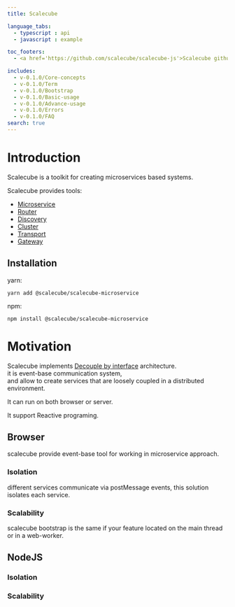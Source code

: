 ```yaml
---
title: Scalecube

language_tabs:
  - typescript : api
  - javascript : example

toc_footers:
  - <a href='https://github.com/scalecube/scalecube-js'>Scalecube github</a>

includes:
  - v-0.1.0/Core-concepts
  - v-0.1.0/Term
  - v-0.1.0/Bootstrap
  - v-0.1.0/Basic-usage
  - v-0.1.0/Advance-usage
  - v-0.1.0/Errors
  - v-0.1.0/FAQ
search: true
---
```


# Introduction

Scalecube is a toolkit for creating microservices based systems.

Scalecube provides tools: 
 
* [Microservice](#bootstrap)  
* [Router](#router)  
* [Discovery](#discovery)  
* [Cluster](#cluster)  
* [Transport](#transport)  
* [Gateway](#gateway)  


## Installation

yarn:

`
yarn add @scalecube/scalecube-microservice
`

npm:

`
npm install @scalecube/scalecube-microservice
` 

# Motivation

Scalecube implements [Decouple by interface](https://en.wikipedia.org/wiki/Loose_coupling) architecture.  
it is event-base communication system,  
and allow to create services that are loosely coupled in a distributed environment.
 
It can run on both browser or server.

It support Reactive programing.

## Browser

scalecube provide event-base tool for working in microservice approach.

### Isolation

different services communicate via postMessage events, this solution isolates each service.

### Scalability

scalecube bootstrap is the same if your feature located on the main thread or in a web-worker.


## NodeJS

### Isolation



### Scalability

